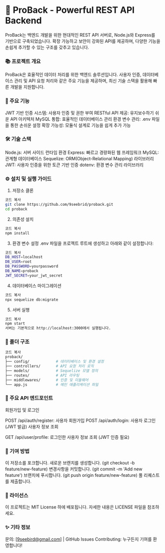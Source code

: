 # 🚀 ProBack - Powerful REST API Backend

ProBack는 백엔드 개발을 위한 현대적인 REST API 서버로, Node.js와 Express를 기반으로 구축되었습니다. 확장 가능하고 보안이 강화된 API를 제공하며, 다양한 기능을 손쉽게 추가할 수 있는 구조를 갖추고 있습니다.

### 📚 프로젝트 개요

ProBack은 효율적인 데이터 처리를 위한 백엔드 솔루션입니다. 사용자 인증, 데이터베이스 관리 및 API 요청 처리와 같은 주요 기능을 제공하며, 최신 기술 스택을 활용해 빠른 개발을 지원합니다.

### 🔑 주요 기능

JWT 기반 인증 시스템: 사용자 인증 및 권한 부여
RESTful API 제공: 유지보수하기 쉬운 API 아키텍처
MySQL 통합: 효율적인 데이터베이스 관리
환경 변수 관리: .env 파일을 통한 손쉬운 설정
확장 가능성: 모듈식 설계로 기능을 쉽게 추가 가능

### 🛠️ 기술 스택

Node.js: 서버 사이드 런타임 환경
Express: 빠르고 경량화된 웹 프레임워크
MySQL: 관계형 데이터베이스
Sequelize: ORM(Object-Relational Mapping) 라이브러리
JWT: 사용자 인증을 위한 토큰 기반 인증
dotenv: 환경 변수 관리 라이브러리

### ⚙️ 설치 및 실행 가이드

1. 저장소 클론

```bash
코드 복사
git clone https://github.com/9seebrid/proback.git
cd proback
```

2. 의존성 설치

```bash
코드 복사
npm install
```

3. 환경 변수 설정
   .env 파일을 프로젝트 루트에 생성하고 아래와 같이 설정합니다:

```bash
코드 복사
DB_HOST=localhost
DB_USER=root
DB_PASSWORD=yourpassword
DB_NAME=proback
JWT_SECRET=your_jwt_secret
```

4. 데이터베이스 마이그레이션

```bash
코드 복사
npx sequelize db:migrate
```

5. 서버 실행

```bash
코드 복사
npm start
서버는 기본적으로 http://localhost:3000에서 실행됩니다.
```

### 📂 폴더 구조

```bash
코드 복사
proback/
├── config/            # 데이터베이스 및 환경 설정
├── controllers/       # API 요청 처리 로직
├── models/            # Sequelize 모델 정의
├── routes/            # API 라우팅
├── middlewares/       # 인증 및 미들웨어
└── app.js             # 메인 애플리케이션 파일
```

### 🎯 주요 API 엔드포인트

회원가입 및 로그인

POST /api/auth/register: 사용자 회원가입
POST /api/auth/login: 사용자 로그인 (JWT 발급)
사용자 정보 조회

GET /api/user/profile: 로그인한 사용자 정보 조회 (JWT 인증 필요)

### 🤝 기여 방법

이 저장소를 포크합니다.
새로운 브랜치를 생성합니다. (git checkout -b feature/new-feature)
변경사항을 커밋합니다. (git commit -m 'Add new feature')
브랜치에 푸시합니다. (git push origin feature/new-feature)
풀 리퀘스트를 제출합니다.

### 📜 라이선스

이 프로젝트는 MIT License 하에 배포됩니다. 자세한 내용은 LICENSE 파일을 참조하세요.

### ✨ 기타 정보

문의: [9seebird@gmail.com] | GitHub Issues
Contributing: 누구든지 기여를 환영합니다!
